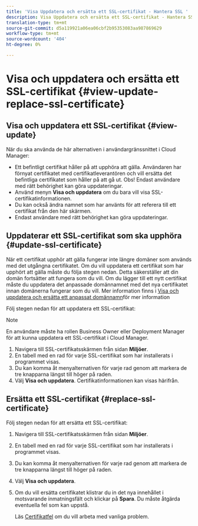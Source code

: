```yaml
---
title: 'Visa Uppdatera och ersätta ett SSL-certifikat - Hantera SSL '
description: Visa Uppdatera och ersätta ett SSL-certifikat - Hantera SSL-certifikat
translation-type: tm+mt
source-git-commit: d5a119921a06ea06cbf2b95353083aa987869629
workflow-type: tm+mt
source-wordcount: '404'
ht-degree: 0%

---
```



# Visa och uppdatera och ersätta ett SSL-certifikat {#view-update-replace-ssl-certificate}

## Visa och uppdatera ett SSL-certifikat {#view-update}

När du ska använda de här alternativen i användargränssnittet i Cloud Manager:

* Ett befintligt certifikat håller på att upphöra att gälla. Användaren har förnyat certifikatet med certifikatleverantören och vill ersätta det befintliga certifikatet som håller på att gå ut. Obs! Endast användare med rätt behörighet kan göra uppdateringar.
* Använd menyn **Visa och uppdatera** om du bara vill visa SSL-certifikatinformationen.
* Du kan också ändra namnet som har använts för att referera till ett certifikat från den här skärmen.
* Endast användare med rätt behörighet kan göra uppdateringar.


## Uppdaterar ett SSL-certifikat som ska upphöra {#update-ssl-certificate}

När ett certifikat upphör att gälla fungerar inte längre domäner som används med det utgångna certifikatet. Om du vill uppdatera ett certifikat som har upphört att gälla måste du följa stegen nedan. Detta säkerställer att din domän fortsätter att fungera som du vill. Om du lägger till ett nytt certifikat måste du uppdatera det anpassade domännamnet med det nya certifikatet innan domänerna fungerar som du vill. Mer information finns i [Visa och uppdatera och ersätta ett anpassat domännamn](/help/implementing/cloud-manager/custom-domain-names/view-update-replace-custom-domain-name.md)för mer information

Följ stegen nedan för att uppdatera ett SSL-certifikat:

>[!NOTE]
>En användare måste ha rollen Business Owner eller Deployment Manager för att kunna uppdatera ett SSL-certifikat i Cloud Manager.

1. Navigera till SSL-certifikatsskärmen från sidan **Miljöer**.
1. En tabell med en rad för varje SSL-certifikat som har installerats i programmet visas.
1. Du kan komma åt menyalternativen för varje rad genom att markera de tre knapparna längst till höger på raden.
1. Välj **Visa och uppdatera**. Certifikatinformationen kan visas härifrån.

## Ersätta ett SSL-certifikat {#replace-ssl-certificate}

Följ stegen nedan för att ersätta ett SSL-certifikat:

1. Navigera till SSL-certifikatsskärmen från sidan **Miljöer**.
1. En tabell med en rad för varje SSL-certifikat som har installerats i programmet visas.
1. Du kan komma åt menyalternativen för varje rad genom att markera de tre knapparna längst till höger på raden.
1. Välj **Visa och uppdatera**.
1. Om du vill ersätta certifikatet klistrar du in det nya innehållet i motsvarande inmatningsfält och klickar på **Spara**. Du måste åtgärda eventuella fel som kan uppstå.

   Läs [Certifikatfel](/help/implementing/cloud-manager/managing-ssl-certifications/add-ssl-certificate.md#certificate-error) om du vill arbeta med vanliga problem.